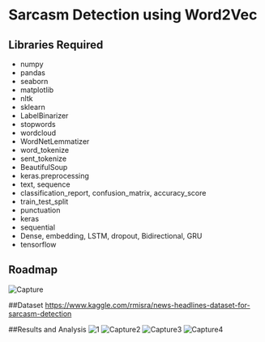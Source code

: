 
# Sarcasm Detection using Word2Vec


## Libraries Required

- numpy
- pandas
- seaborn
- matplotlib
- nltk
- sklearn
- LabelBinarizer
- stopwords
- wordcloud
- WordNetLemmatizer
- word_tokenize
- sent_tokenize
- BeautifulSoup
- keras.preprocessing
- text, sequence
- classification_report, confusion_matrix, accuracy_score
- train_test_split
- punctuation
- keras
- sequential
- Dense, embedding, LSTM, dropout, Bidirectional, GRU
- tensorflow



## Roadmap
![Capture](https://user-images.githubusercontent.com/38661661/202757738-095dc2ca-5160-4634-99b1-17df5aa72209.PNG)

##Dataset
https://www.kaggle.com/rmisra/news-headlines-dataset-for-sarcasm-detection

##Results and Analysis
![1](https://user-images.githubusercontent.com/38661661/202758378-192be777-4c6e-490d-aa96-1c6506b064e4.PNG)
![Capture2](https://user-images.githubusercontent.com/38661661/202758405-c13f35de-f7b3-4340-809f-7e8029f345e1.PNG)
![Capture3](https://user-images.githubusercontent.com/38661661/202758424-4f0fe210-96c3-4404-aab0-7d4f6b23e0f1.PNG)
![Capture4](https://user-images.githubusercontent.com/38661661/202758438-0d9d680f-a526-4fb3-8ffd-32ec395e3243.PNG)



